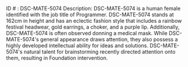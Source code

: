 ID # : DSC-MATE-5074
Description: DSC-MATE-5074 is a human female identified with the job title of Programmer. DSC-MATE-5074 stands at 162cm in height and has an eclectic fashion style that includes a rainbow festival headwear, gold earrings, a choker, and a purple lip. Additionally, DSC-MATE-5074 is often observed donning a medical mask. While DSC-MATE-5074's general appearance draws attention, they also possess a highly developed intellectual ability for ideas and solutions. DSC-MATE-5074's natural talent for brainstorming recently directed attention onto them, resulting in Foundation intervention.